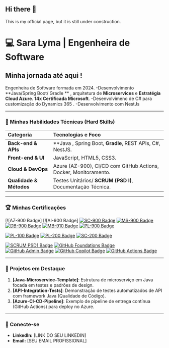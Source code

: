 ## Hi there 👋
This is my official page, but it is still under construction.
# 💻 Sara Lyma | Engenheira de Software 

## Minha jornada até aqui !
Engenheira de Software formada em 2024. 
-Desenvolvimento **Java/Spring Boot/ Gradle ** , arquitetura de **Microservices** e **Estratégia Cloud Azure**. **14x Certificada Microsoft**. 
-Desenvolvimeno de C# para customização do Dynamics 365 .
-Desenvolvimento com NestJs 

---

### 🚀 Minhas Habilidades Técnicas (Hard Skills)
| Categoria | Tecnologias e Foco |
| :--- | :--- |
| **Back-end & APIs** | **Java , Spring Boot, **Gradle**, REST APIs, C#, NestJS. |
| **Front-end & UI** | JavaScript, HTML5, CSS3. |
| **Cloud & DevOps** | Azure (AZ-900), CI/CD com GitHub Actions, Docker, Monitoramento. |
| **Qualidade & Métodos** | Testes Unitários/ **SCRUM (PSD I)**, Documentação Técnica. |

---

### 🏆 Minhas  Certificações

[![AZ-900 Badge]
[![AI-900 Badge]
[![SC-900 Badge](URL_RAW_IMAGEM_SC900)](URL_VALIDACAO_MICROSOFT_SC900)
[![MS-900 Badge](URL_RAW_IMAGEM_MS900)](URL_VALIDACAO_MICROSOFT_MS900)
[![DB-900 Badge](URL_RAW_IMAGEM_DB900)](URL_VALIDACAO_MICROSOFT_DB900)
[![MB-910 Badge](URL_RAW_IMAGEM_MB910)](URL_VALIDACAO_MICROSOFT_MB910)
[![PL-900 Badge](URL_RAW_IMAGEM_PL900)](URL_VALIDACAO_MICROSOFT_PL900)

[![PL-100 Badge](URL_RAW_IMAGEM_PL100)](URL_VALIDACAO_MICROSOFT_PL100)
[![PL-200 Badge](URL_RAW_IMAGEM_PL200)](URL_VALIDACAO_MICROSOFT_PL200)
[![SC-200 Badge](URL_RAW_IMAGEM_SC200)](URL_VALIDACAO_MICROSOFT_SC200)

[![SCRUM PSD1 Badge](URL_RAW_IMAGEM_SCRUM)](URL_VALIDACAO_SCRUM)
[![GitHub Foundations Badge](URL_RAW_IMAGEM_GHFOUND)](URL_VALIDACAO_GITHUB_FOUND)
[![GitHub Admin Badge](URL_RAW_IMAGEM_GHADMIN)](URL_VALIDACAO_GITHUB_ADMIN)
[![GitHub Copilot Badge](URL_RAW_IMAGEM_GHCOPILOT)](URL_VALIDACAO_GITHUB_COPILOT)
[![GitHub Actions Badge](URL_RAW_IMAGEM_GHACTIONS)](URL_VALIDACAO_GITHUB_ACTIONS)


---

### 📌 Projetos em Destaque 

1. **[Java-Microservice-Template]**: Estrutura de microserviço em Java focada em testes e padrões de design.
2. **[API-Integration-Tests]**: Demonstração de testes automatizados de API com framework Java (Qualidade de Código).
3. **[Azure-CI-CD-Pipeline]**: Exemplo de pipeline de entrega contínua (GitHub Actions) para deploy no Azure.

---

### 🤝 Conecte-se
* **LinkedIn:** [LINK DO SEU LINKEDIN]
* **Email:** [SEU EMAIL PROFISSIONAL]
